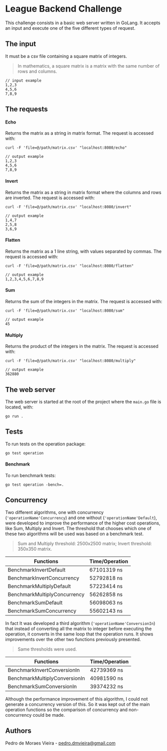 # League Backend Challenge

This challenge consists in a basic web server written in GoLang. It accepts an input and execute one of the five 
different types of request.

## The input

It must be a csv file containing a square matrix of integers.
> In mathematics, a square matrix is a matrix with the same number of rows and columns.
```
// input example
1,2,3
4,5,6
7,8,9
```
## The requests

#### Echo
Returns the matrix as a string in matrix format. The request is accessed with:
```
curl -F 'file=@/path/matrix.csv' "localhost:8080/echo"

// output example
1,2,3
4,5,6
7,8,9
``` 

#### Invert
Returns the matrix as a string in matrix format where the columns and rows are inverted. The request is accessed with:
```
curl -F 'file=@/path/matrix.csv' "localhost:8080/invert"

// output example
1,4,7
2,5,8
3,6,9
``` 

#### Flatten
Returns the matrix as a 1 line string, with values separated by commas. The request is accessed with:
```
curl -F 'file=@/path/matrix.csv' "localhost:8080/flatten"

// output example
1,2,3,4,5,6,7,8,9
``` 

#### Sum
Returns the sum of the integers in the matrix. The request is accessed with:
```
curl -F 'file=@/path/matrix.csv' "localhost:8080/sum"

// output example
45
``` 

#### Multiply
Returns the product of the integers in the matrix. The request is accessed with:
```
curl -F 'file=@/path/matrix.csv' "localhost:8080/multiply"

// output example
362880
``` 

## The web server

The web server is started at the root of the project where the `main.go` file is located, with:
```
go run .
```

## Tests
To run tests on the operation package:
```
go test operation
```
#### Benchmark
To run benchmark tests:
```
go test operation -bench=.
```

## Concurrency
Two different algorithms, one with concurrency (`'operationName'Concurrency`) and one without (`'operationName'Default`), were developed to improve the performance of the higher 
cost operations, like Sum, Multiply and Invert. The threshold that chooses which one of these two algorithms will be 
used was based on a benchmark test.
> Sum and Multiply threshold: 2500x2500 matrix; Invert threshold: 350x350 matrix.

| Functions                    | Time/Operation |
|------------------------------|----------------|
| BenchmarkInvertDefault       | 67101319 ns |
| BenchmarkInvertConcurrency   | 52792818 ns |
| BenchmarkMultiplyDefault     | 57223414 ns |
| BenchmarkMultiplyConcurrency | 56262858 ns |
| BenchmarkSumDefault          | 56098063 ns |
| BenchmarkSumConcurrency      | 55602143 ns |

In fact It was developed a third algorithm (`'operationName'ConversionIn`) that instead of converting all the matrix to integer before 
executing the operation, it converts in the same loop that the operation runs. It shows improvements over the other two 
functions previously presented.
> Same thresholds were used.

| Functions                     | Time/Operation |
|-------------------------------|----------------|
| BenchmarkInvertConversionIn   | 42739369 ns |
| BenchmarkMultiplyConversionIn | 40981590 ns |
| BenchmarkSumConversionIn      | 39374232 ns |

Although the performance improvement of this algorithm, I could not generate a concurrency version of this. So it was kept 
out of the main operation functions so the comparison of concurrency and non-concurrency could be made.
## Authors
Pedro de Moraes Vieira - pedro.dmvieira@gmail.com
